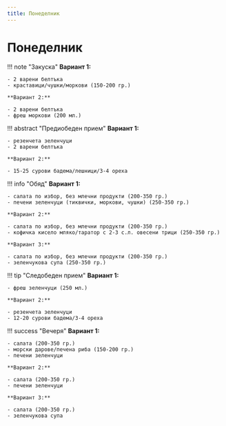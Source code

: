 ```yaml
---
title: Понеделник
---
```


Понеделник
===

!!! note "Закуска"
    **Вариант 1:**

    - 2 варени белтъка
    - краставици/чушки/моркови (150-200 гр.)

    **Вариант 2:**

    - 2 варени белтъка
    - фреш моркови (200 мл.)

!!! abstract "Предиобеден прием"
    **Вариант 1:**

    - резенчета зеленчуци
    - 2 варени белтъка

    **Вариант 2:**

    - 15-25 сурови бадема/лешници/3-4 ореха

!!! info "Обяд"
    **Вариант 1:**

    - салата по избор, без млечни продукти (200-350 гр.)
    - печени зеленчуци (тиквички, моркови, чушки) (250-350 гр.)

    **Вариант 2:**

    - салата по избор, без млечни продукти (200-350 гр.)
    - кофичка кисело мляко/таратор с 2-3 с.л. овесени трици (250-350 гр.)

    **Вариант 3:**

    - салата по избор, без млечни продукти (200-350 гр.)
    - зеленчукова супа (250-350 гр.)

!!! tip "Следобеден прием"
    **Вариант 1:**

    - фреш зеленчуци (250 мл.)

    **Вариант 2:**

    - резенчета зеленчуци
    - 12-20 сурови бадема/3-4 ореха

!!! success "Вечеря"
    **Вариант 1:**

    - салата (200-350 гр.)
    - морски дарове/печена риба (150-200 гр.)
    - печени зеленчуци

    **Вариант 2:**

    - салата (200-350 гр.)
    - печени зеленчуци

    **Вариант 3:**

    - салата (200-350 гр.)
    - зеленчукова супа
